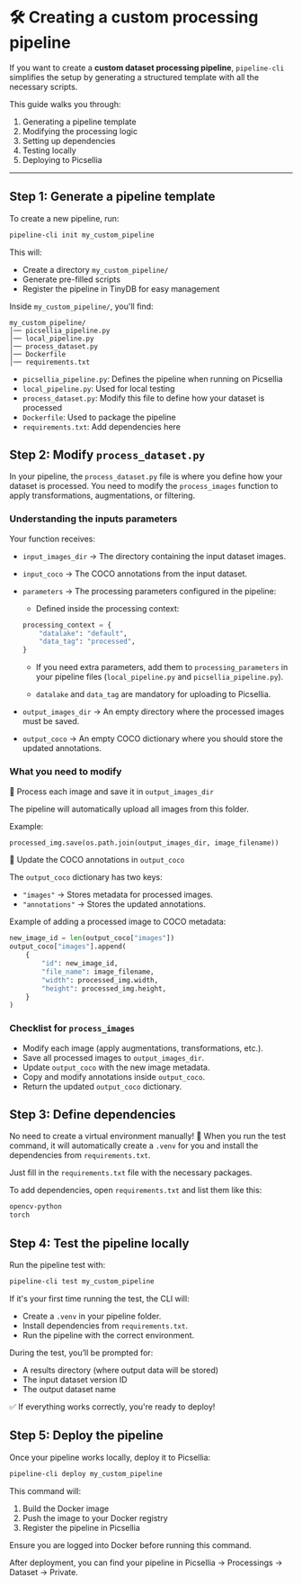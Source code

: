 # 🛠 **Creating a custom processing pipeline**

If you want to create a **custom dataset processing pipeline**, `pipeline-cli` simplifies the setup by generating a structured template with all the necessary scripts.

This guide walks you through:

1. Generating a pipeline template
2. Modifying the processing logic
3. Setting up dependencies
4. Testing locally
5. Deploying to Picsellia

---

## **Step 1: Generate a pipeline template**

To create a new pipeline, run:

```sh
pipeline-cli init my_custom_pipeline
```

This will:

- Create a directory `my_custom_pipeline/`
- Generate pre-filled scripts
- Register the pipeline in TinyDB for easy management

Inside `my_custom_pipeline/`, you'll find:
```
my_custom_pipeline/
│── picsellia_pipeline.py
│── local_pipeline.py
│── process_dataset.py
│── Dockerfile
│── requirements.txt
```

- `picsellia_pipeline.py`: Defines the pipeline when running on Picsellia
- `local_pipeline.py`: Used for local testing
- `process_dataset.py`: Modify this file to define how your dataset is processed
- `Dockerfile`: Used to package the pipeline
- `requirements.txt`: Add dependencies here

## **Step 2: Modify `process_dataset.py`**

In your pipeline, the `process_dataset.py` file is where you define how your dataset is processed.
You need to modify the `process_images` function to apply transformations, augmentations, or filtering.

### **Understanding the inputs parameters**

Your function receives:

- `input_images_dir` → The directory containing the input dataset images.

- `input_coco` → The COCO annotations from the input dataset.

- `parameters` → The processing parameters configured in the pipeline:

    - Defined inside the processing context:

    ```python
    processing_context = {
        "datalake": "default",
        "data_tag": "processed",
    }
    ```

    - If you need extra parameters, add them to `processing_parameters` in your pipeline files (`local_pipeline.py` and `picsellia_pipeline.py`).

    - `datalake` and `data_tag` are mandatory for uploading to Picsellia.

- `output_images_dir` → An empty directory where the processed images must be saved.

- `output_coco` → An empty COCO dictionary where you should store the updated annotations.

### **What you need to modify**

🔹 Process each image and save it in `output_images_dir`

The pipeline will automatically upload all images from this folder.

Example:

```python
processed_img.save(os.path.join(output_images_dir, image_filename))
```

🔹 Update the COCO annotations in `output_coco`

The `output_coco` dictionary has two keys:

- `"images"` → Stores metadata for processed images.
- `"annotations"` → Stores the updated annotations.

Example of adding a processed image to COCO metadata:

```python
new_image_id = len(output_coco["images"])
output_coco["images"].append(
    {
        "id": new_image_id,
        "file_name": image_filename,
        "width": processed_img.width,
        "height": processed_img.height,
    }
)
```

### **Checklist for `process_images`**

- Modify each image (apply augmentations, transformations, etc.).
- Save all processed images to `output_images_dir`.
- Update `output_coco` with the new image metadata.
- Copy and modify annotations inside `output_coco`.
- Return the updated `output_coco` dictionary.


## **Step 3: Define dependencies**

No need to create a virtual environment manually! 🎉
When you run the test command, it will automatically create a `.venv` for you and install the dependencies from `requirements.txt`.

Just fill in the `requirements.txt` file with the necessary packages.

To add dependencies, open `requirements.txt` and list them like this:

```txt
opencv-python
torch
```

## **Step 4: Test the pipeline locally**

Run the pipeline test with:

```sh
pipeline-cli test my_custom_pipeline
```

If it's your first time running the test, the CLI will:

- Create a `.venv` in your pipeline folder.
- Install dependencies from `requirements.txt`.
- Run the pipeline with the correct environment.

During the test, you’ll be prompted for:

- A results directory (where output data will be stored)
- The input dataset version ID
- The output dataset name

✅ If everything works correctly, you're ready to deploy!

## **Step 5: Deploy the pipeline**

Once your pipeline works locally, deploy it to Picsellia:

```sh
pipeline-cli deploy my_custom_pipeline
```

This command will:

1. Build the Docker image
2. Push the image to your Docker registry
3. Register the pipeline in Picsellia

Ensure you are logged into Docker before running this command.

After deployment, you can find your pipeline in Picsellia → Processings → Dataset → Private.
